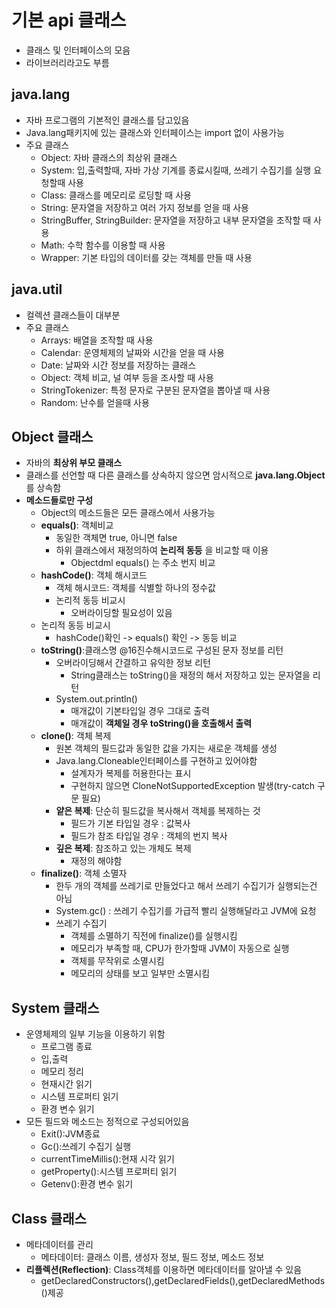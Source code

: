 # 기본 api 클래스

* 클래스 및 인터페이스의 모음
* 라이브러리라고도 부름

## java.lang

* 자바 프로그램의 기본적인 클래스를 담고있음
* Java.lang패키지에 있는 클래스와 인터페이스는 import 없이 사용가능
* 주요 클래스
  * Object: 자바 클래스의 최상위 클래스
  * System: 입,출력할때, 자바 가상 기계를 종료시킬때, 쓰레기 수집기를 실행 요청할때 사용
  * Class: 클래스를 메모리로 로딩할 때 사용
  * String: 문자열을 저장하고 여러 가지 정보를 얻을 때 사용
  * StringBuffer, StringBuilder: 문자열을 저장하고 내부 문자열을 조작할 때 사용
  * Math: 수학 함수를 이용할 때 사용
  * Wrapper: 기본 타입의 데이터를 갖는 객체를 만들 때 사용

## java.util

* 컬렉션 클래스들이 대부분
* 주요 클래스
  * Arrays: 배열을 조작할 때 사용
  * Calendar: 운영체제의 날짜와 시간을 얻을 때 사용
  * Date: 날짜와 시간 정보를 저장하는 클래스
  * Object: 객체 비교, 널 여부 등을 조사할 때 사용
  * StringTokenizer: 특정 문자로 구분된 문자열을 뽑아낼 때 사용
  * Random: 난수를 얻을때 사용

## Object 클래스

* 자바의 __최상위 부모 클래스__
* 클래스를 선언할 때 다른 클래스를 상속하지 않으면 암시적으로 __java.lang.Object__ 를 상속함
* __메소드들로만 구성__
  * Object의 메소드들은 모든 클래스에서 사용가능
  * __equals()__: 객체비교
    * 동일한 객체면 true, 아니면 false
    * 하위 클래스에서 재정의하여 __논리적 동등__ 을 비교할 때 이용
      * Objectdml equals() 는 주소 번지 비교
  * __hashCode()__: 객체 해시코드
    * 객체 해시코드: 객체를 식별할 하나의 정수값
    * 논리적 동등 비교시
      * 오버라이딩할 필요성이 있음
  * 논리적 동등 비교시
    * hashCode()확인 -> equals() 확인 -> 동등 비교
  * __toString()__:클래스명 @16진수해시코드로 구성된 문자 정보를 리턴
    * 오버라이딩해서 간결하고 유익한 정보 리턴
      * String클래스는 toString()을 재정의 해서 저장하고 있는 문자열을 리턴
    * System.out.println()
      * 매개값이 기본타입일 경우 그대로 출력
      * 매개값이 __객체일 경우 toString()을 호출해서 출력__
  * __clone()__: 객체 복제
    * 원본 객체의 필드값과 동일한 값을 가지는 새로운 객체를 생성
    * Java.lang.Cloneable인터페이스를 구현하고 있어야함
      * 설계자가 복제를 허용한다는 표시
      * 구현하지 않으면 CloneNotSupportedException 발생(try-catch 구문 필요)
    * __얕은 복제__: 단순히 필드값을 복사해서 객체를 복제하는 것
      * 필드가 기본 타입일 경우 : 값복사
      * 필드가 참조 타입일 경우 : 객체의 번지 복사
    * __깊은 복제__: 참조하고 있는 개체도 복제
      * 재정의 해야함
  * __finalize()__: 객체 소멸자
    * 한두 개의 객체를 쓰레기로 만들었다고 해서 쓰레기 수집기가 실행되는건 아님
    * System.gc() : 쓰레기 수집기를 가급적 빨리 실행해달라고 JVM에 요청
    * 쓰레기 수집기
      * 객체를 소멸하기 직전에 finalize()를 실행시킴
      * 메모리가 부족할 때, CPU가 한가할때 JVM이 자동으로 실행
      * 객체를 무작위로 소멸시킴
      * 메모리의 상태를 보고 일부만 소멸시킴

## System 클래스

* 운영체제의 일부 기능을 이용하기 위함
  * 프로그램 종료
  * 입,출력
  * 메모리 정리
  * 현재시간 읽기
  * 시스템 프로퍼티 읽기
  * 환경 변수 읽기
* 모든 필드와 메소드는 정적으로 구성되어있음
  * Exit():JVM종료
  * Gc():쓰레기 수집기 실행
  * currentTimeMillis():현재 시각 읽기
  * getProperty():시스템 프로퍼티 읽기
  * Getenv():환경 변수 읽기

## Class 클래스

* 메타데이터를 관리
  * 메타데이터: 클래스 이름, 생성자 정보, 필드 정보, 메소드 정보
* __리플렉션(Reflection)__: Class객체를 이용하면 메타데이터를 알아낼 수 있음
  * getDeclaredConstructors(),getDeclaredFields(),getDeclaredMethods()제공

